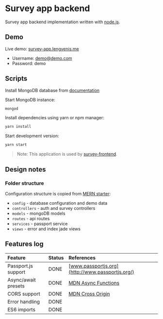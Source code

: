 # Survey app backend

Survey app backend implementation written with [node.js](https://nodejs.org/en/).

## Demo

Live demo: [survey-app.lengvenis.me](http://survey-app.lengvenis.me)

* Username: demo@demo.com
* Password: demo

## Scripts

Install MongoDB database from [documentation](https://docs.mongodb.com/manual/tutorial/install-mongodb-enterprise-on-os-x/)


Start MongoDB instance:

```sh
mongod
```

Install dependencies using yarn or npm manager:

```sh
yarn install
```

Start development version:

```sh
yarn start
```


>Note: This application is used by [survey-frontend](https://github.com/RokasLeng/survey-app-frontend).

## Design notes

### Folder structure ###

Configuration structure is copied from [MERN starter](https://github.com/Hashnode/mern-starter): 

* `config` - database configuration and demo data
* `controllers` - auth and survey controllers
* `models` - mongoDB models 
* `routes` - api routes
* `services` - passport service
* `views` - error and index jade views

       
## Features log
| Feature | Status | References |
|:---|:---|:---|
| Passport.js support | DONE | [www.passportjs.org](http://www.passportjs.org/)|
| Async/await presets | DONE | [MDN Async Functions](https://developer.mozilla.org/en-US/docs/Web/JavaScript/Reference/Statements/async_function) |
| CORS support | DONE | [MDN Cross Origin](https://developer.mozilla.org/en-US/docs/Web/HTTP/CORS) |
| Error handling | DONE ||
| ES6 imports | DONE ||
